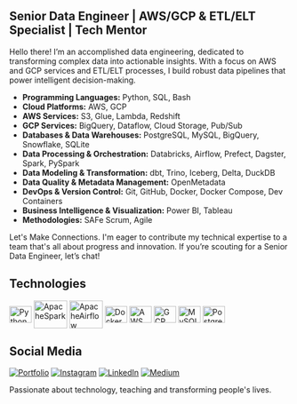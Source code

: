 ## Senior Data Engineer | AWS/GCP & ETL/ELT Specialist | Tech Mentor

Hello there! I’m an accomplished data engineering, dedicated to transforming complex data into actionable insights. With a focus on AWS and GCP services and ETL/ELT processes, I build robust data pipelines that power intelligent decision-making.

- **Programming Languages:** Python, SQL, Bash
- **Cloud Platforms:** AWS, GCP
- **AWS Services:** S3, Glue, Lambda, Redshift
- **GCP Services:** BigQuery, Dataflow, Cloud Storage, Pub/Sub
- **Databases & Data Warehouses:** PostgreSQL, MySQL, BigQuery, Snowflake, SQLite
- **Data Processing & Orchestration:** Databricks, Airflow, Prefect, Dagster, Spark, PySpark
- **Data Modeling & Transformation:** dbt, Trino, Iceberg, Delta, DuckDB
- **Data Quality & Metadata Management:** OpenMetadata
- **DevOps & Version Control:** Git, GitHub, Docker, Docker Compose, Dev Containers
- **Business Intelligence & Visualization:** Power BI, Tableau
- **Methodologies:** SAFe Scrum, Agile

Let's Make Connections. I'm eager to contribute my technical expertise to a team that's all about progress and innovation. If you’re scouting for a Senior Data Engineer, let’s chat!

## Technologies
<div style="display: inline_block">
    <img align="center" alt="Python" height="30" width="40" src="https://cdn.jsdelivr.net/gh/devicons/devicon/icons/python/python-original.svg"/>
    <img align="center" alt="ApacheSpark" height="50" width="60" src="https://cdn.jsdelivr.net/gh/devicons/devicon@latest/icons/apachespark/apachespark-original-wordmark.svg"/>
    <img align="center" alt="ApacheAirflow" height="50" width="60" src="https://cdn.jsdelivr.net/gh/devicons/devicon@latest/icons/apacheairflow/apacheairflow-original-wordmark.svg"/> 
    <img align="center" alt="Docker" height="30" width="40" src="https://cdn.jsdelivr.net/gh/devicons/devicon@latest/icons/docker/docker-original-wordmark.svg"/> 
    <img align="center" alt="AWS" height="30" width="40" src="https://cdn.jsdelivr.net/gh/devicons/devicon@latest/icons/amazonwebservices/amazonwebservices-plain-wordmark.svg"/> 
    <img align="center" alt="GCP" height="30" width="40" src="https://cdn.jsdelivr.net/gh/devicons/devicon@latest/icons/googlecloud/googlecloud-original.svg"/> 
    <img align="center" alt="MySQL" height="30" width="40" src="https://cdn.jsdelivr.net/gh/devicons/devicon/icons/mysql/mysql-original.svg"/> 
    <img align="center" alt="PostgreSQL" height="30" width="40" src="https://cdn.jsdelivr.net/gh/devicons/devicon/icons/postgresql/postgresql-original.svg"/> 
</div>

## Social Media
[![Portfolio](https://img.shields.io/badge/Portfolio-255E63?style=for-the-badge&logo=About.me&logoColor=white)](https://devpitta.github.io/) [![Instagram](https://img.shields.io/badge/Instagram-E4405F?style=for-the-badge&logo=instagram&logoColor=white)](https://www.instagram.com/oarthurpitta/) [![LinkedIn](https://img.shields.io/badge/LinkedIn-0077B5?style=for-the-badge&logo=linkedin&logoColor=white)](https://www.linkedin.com/in/pittaa/) [![Medium](https://img.shields.io/badge/Medium-12100E?style=for-the-badge&logo=medium&logoColor=white)](https://medium.com/@arthurpitta21/)

Passionate about technology, teaching and transforming people's lives.
